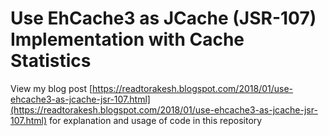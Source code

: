 # Use EhCache3 as JCache (JSR-107) Implementation with Cache Statistics
View my blog post [https://readtorakesh.blogspot.com/2018/01/use-ehcache3-as-jcache-jsr-107.html](https://readtorakesh.blogspot.com/2018/01/use-ehcache3-as-jcache-jsr-107.html) for explanation and usage of code in this repository